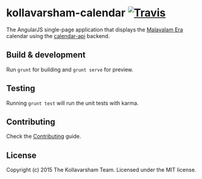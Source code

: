 # kollavarsham-calendar [![Travis](https://img.shields.io/travis/kollavarsham/calendar.svg)](https://travis-ci.org/kollavarsham/calendar)

The AngularJS single-page application that displays the [Malayalam Era](https://en.wikipedia.org/wiki/Kollam_era) calendar using the [calendar-api](https://github.com/kollavarsham/calendar-api) backend.

## Build & development

Run `grunt` for building and `grunt serve` for preview.

## Testing

Running `grunt test` will run the unit tests with karma.

## Contributing
Check the [Contributing](CONTRIBUTING.md) guide.

## License
Copyright (c) 2015 The Kollavarsham Team. Licensed under the MIT license.
